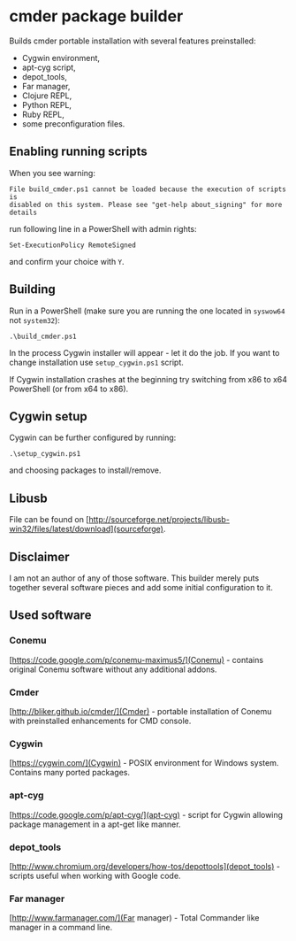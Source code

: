cmder package builder
===

Builds cmder portable installation with several features preinstalled:

 * Cygwin environment,
 * apt-cyg script,
 * depot_tools,
 * Far manager,
 * Clojure REPL,
 * Python REPL,
 * Ruby REPL,
 * some preconfiguration files.

Enabling running scripts
---

When you see warning:

    File build_cmder.ps1 cannot be loaded because the execution of scripts is
    disabled on this system. Please see "get-help about_signing" for more
    details

run following line in a PowerShell with admin rights:

    Set-ExecutionPolicy RemoteSigned

and confirm your choice with `Y`.

Building
---

Run in a PowerShell (make sure you are running the one located in `syswow64` not
`system32`):

    .\build_cmder.ps1

In the process Cygwin installer will appear - let it do the job. If you want to
change installation use `setup_cygwin.ps1` script.

If Cygwin installation crashes at the beginning try switching from x86 to x64
PowerShell (or from x64 to x86).

Cygwin setup
---

Cygwin can be further configured by running:

    .\setup_cygwin.ps1

and choosing packages to install/remove.

Libusb
---

File can be found on [http://sourceforge.net/projects/libusb-win32/files/latest/download](sourceforge).

Disclaimer
---

I am not an author of any of those software. This builder merely puts together
several software pieces and add some initial configuration to it.

Used software
---

### Conemu

[https://code.google.com/p/conemu-maximus5/](Conemu) - contains original Conemu
software without any additional addons.

### Cmder

[http://bliker.github.io/cmder/](Cmder) - portable installation of
Conemu with preinstalled enhancements for CMD console.

### Cygwin

[https://cygwin.com/](Cygwin) - POSIX environment for Windows system. Contains
many ported packages.

### apt-cyg

[https://code.google.com/p/apt-cyg/](apt-cyg) - script for Cygwin allowing
package management in a apt-get like manner.

### depot_tools

[http://www.chromium.org/developers/how-tos/depottools](depot_tools) - scripts
useful when working with Google code.

### Far manager

[http://www.farmanager.com/](Far manager) - Total Commander like manager in
a command line.
